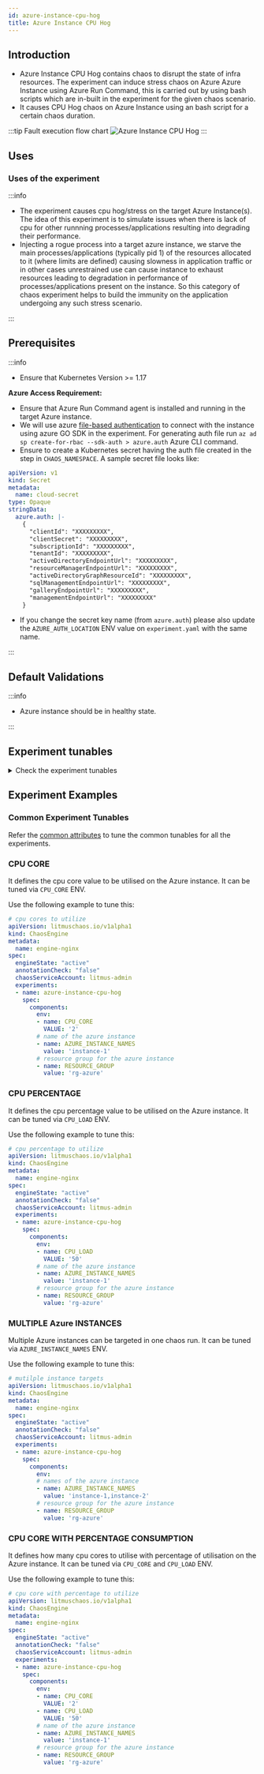 ```yaml
---
id: azure-instance-cpu-hog
title: Azure Instance CPU Hog
---
```


## Introduction

- Azure Instance CPU Hog contains chaos to disrupt the state of infra resources. The experiment can induce stress chaos on Azure Azure Instance using Azure Run Command, this is carried out by using bash scripts which are in-built in the experiment for the given chaos scenario.
- It causes CPU Hog chaos on Azure Instance using an bash script for a certain chaos duration.

:::tip Fault execution flow chart
![Azure Instance CPU Hog](./static/images/azure-instance-cpu-hog.png)
:::

## Uses

### Uses of the experiment

:::info

- The experiment causes cpu hog/stress on the target Azure Instance(s). The idea of this experiment is to simulate issues when there is lack of cpu for other runnning processes/applications resulting into degrading their performance.
- Injecting a rogue process into a target azure instance, we starve the main processes/applications (typically pid 1) of the resources allocated to it (where limits are defined) causing slowness in application traffic or in other cases unrestrained use can cause instance to exhaust resources leading to degradation in performance of processes/applications present on the instance. So this category of chaos experiment helps to build the immunity on the application undergoing any such stress scenario.

:::

## Prerequisites

:::info

- Ensure that Kubernetes Version >= 1.17

**Azure Access Requirement:**

- Ensure that Azure Run Command agent is installed and running in the target Azure instance.
- We will use azure [file-based authentication](https://docs.microsoft.com/en-us/azure/developer/go/azure-sdk-authorization#use-file-based-authentication) to connect with the instance using azure GO SDK in the experiment. For generating auth file run `az ad sp create-for-rbac --sdk-auth > azure.auth` Azure CLI command.
- Ensure to create a Kubernetes secret having the auth file created in the step in `CHAOS_NAMESPACE`. A sample secret file looks like:

```yaml
apiVersion: v1
kind: Secret
metadata:
  name: cloud-secret
type: Opaque
stringData:
  azure.auth: |-
    {
      "clientId": "XXXXXXXXX",
      "clientSecret": "XXXXXXXXX",
      "subscriptionId": "XXXXXXXXX",
      "tenantId": "XXXXXXXXX",
      "activeDirectoryEndpointUrl": "XXXXXXXXX",
      "resourceManagerEndpointUrl": "XXXXXXXXX",
      "activeDirectoryGraphResourceId": "XXXXXXXXX",
      "sqlManagementEndpointUrl": "XXXXXXXXX",
      "galleryEndpointUrl": "XXXXXXXXX",
      "managementEndpointUrl": "XXXXXXXXX"
    }
```

- If you change the secret key name (from `azure.auth`) please also update the `AZURE_AUTH_LOCATION` ENV value on `experiment.yaml` with the same name.

:::

## Default Validations

:::info

- Azure instance should be in healthy state.

:::

## Experiment tunables

<details>
    <summary>Check the experiment tunables</summary>
    <h2>Mandatory Fields</h2>
    <table>
        <tr>
            <th> Variables </th>
            <th> Description </th>
            <th> Notes </th>
        </tr>
        <tr>
            <td> AZURE_INSTANCE_NAMES </td>
            <td> Names of the target Azure instances </td>
            <td> Multiple values can be provided as comma-separated string. Eg: instance-1,instance-2 </td>
        </tr>
        <tr>
            <td> RESOURCE_GROUP </td>
            <td> The Azure Resource Group name where the instances has been created </td>
            <td> All the instances must be from the same resource group </td>
        </tr>
    </table>
    <h2>Optional Fields</h2>
    <table>
        <tr>
            <th> Variables </th>
            <th> Description </th>
            <th> Notes </th>
        </tr>
        <tr>
            <td> TOTAL_CHAOS_DURATION </td>
            <td> The total time duration for chaos injection (sec) </td>
            <td> Defaults to 30s </td>
        </tr>
        <tr>
            <td> CHAOS_INTERVAL </td>
            <td> The interval (in sec) between successive chaos injection</td>
            <td> Defaults to 60s </td>
        </tr>
        <tr>
          <td> AZURE_AUTH_LOCATION </td>
          <td> Provide the name of the azure secret credentials files</td>
          <td> Defaults to <code>azure.auth</code> </td>
        </tr>
        <tr>
            <td> SCALE_SET </td>
            <td> Whether the Instance are part of ScaleSet or not. It can be either disable or enable</td>
            <td> Defaults to <code>disable</code> </td>
        </tr>
        <tr>
            <td> INSTALL_DEPENDENCIES </td>
            <td> Select to install dependencies used to run the cpu chaos. It can be either True or False</td>
            <td> Defaults to True </td>
        </tr>
        <tr>
            <td> CPU_CORE </td>
            <td> Provide the number of cpu cores to consume</td>
            <td> Defaults to 0 </td>
        </tr>
        <tr>
            <td> CPU_LOAD </td>
            <td> Provide the percentage of a single cpu core to be consumed</td>
            <td> Defaults to 100 </td>
        </tr>
        <tr>
            <td> SEQUENCE </td>
            <td> It defines sequence of chaos execution for multiple instance</td>
            <td> Default value: parallel. Supported: serial, parallel </td>
        </tr>
        <tr>
            <td> RAMP_TIME </td>
            <td> Period to wait before and after injection of chaos in sec </td>
            <td> Eg: 30 </td>
        </tr>
    </table>
</details>

## Experiment Examples

### Common Experiment Tunables

Refer the [common attributes](../common-tunables-for-all-experiments) to tune the common tunables for all the experiments.

### CPU CORE

It defines the cpu core value to be utilised on the Azure instance. It can be tuned via `CPU_CORE` ENV.

Use the following example to tune this:

[embedmd]:# (./static/manifests/azure-instance-cpu-hog/cpu-core.yaml yaml)
```yaml
# cpu cores to utilize
apiVersion: litmuschaos.io/v1alpha1
kind: ChaosEngine
metadata:
  name: engine-nginx
spec:
  engineState: "active"
  annotationCheck: "false"
  chaosServiceAccount: litmus-admin
  experiments:
  - name: azure-instance-cpu-hog
    spec:
      components:
        env:
        - name: CPU_CORE
          VALUE: '2'
        # name of the azure instance
        - name: AZURE_INSTANCE_NAMES
          value: 'instance-1'
        # resource group for the azure instance
        - name: RESOURCE_GROUP
          value: 'rg-azure'
```

### CPU PERCENTAGE

It defines the cpu percentage value to be utilised on the Azure instance. It can be tuned via `CPU_LOAD` ENV.

Use the following example to tune this:

[embedmd]:# (./static/manifests/azure-instance-cpu-hog/cpu-percentage.yaml yaml)
```yaml
# cpu percentage to utilize
apiVersion: litmuschaos.io/v1alpha1
kind: ChaosEngine
metadata:
  name: engine-nginx
spec:
  engineState: "active"
  annotationCheck: "false"
  chaosServiceAccount: litmus-admin
  experiments:
  - name: azure-instance-cpu-hog
    spec:
      components:
        env:
        - name: CPU_LOAD
          VALUE: '50'
        # name of the azure instance
        - name: AZURE_INSTANCE_NAMES
          value: 'instance-1'
        # resource group for the azure instance
        - name: RESOURCE_GROUP
          value: 'rg-azure'
```

### MULTIPLE Azure INSTANCES

Multiple Azure instances can be targeted in one chaos run. It can be tuned via `AZURE_INSTANCE_NAMES` ENV.

Use the following example to tune this:

[embedmd]:# (./static/manifests/azure-instance-cpu-hog/multiple-instances.yaml yaml)
```yaml
# mutilple instance targets
apiVersion: litmuschaos.io/v1alpha1
kind: ChaosEngine
metadata:
  name: engine-nginx
spec:
  engineState: "active"
  annotationCheck: "false"
  chaosServiceAccount: litmus-admin
  experiments:
  - name: azure-instance-cpu-hog
    spec:
      components:
        env:
        # names of the azure instance
        - name: AZURE_INSTANCE_NAMES
          value: 'instance-1,instance-2'
        # resource group for the azure instance
        - name: RESOURCE_GROUP
          value: 'rg-azure'
```

### CPU CORE WITH PERCENTAGE CONSUMPTION

It defines how many cpu cores to utilise with percentage of utilisation on the Azure instance. It can be tuned via `CPU_CORE` and `CPU_LOAD` ENV.

Use the following example to tune this:

[embedmd]:# (./static/manifests/azure-instance-cpu-hog/cpu-core-with-percentage.yaml yaml)
```yaml
# cpu core with percentage to utilize
apiVersion: litmuschaos.io/v1alpha1
kind: ChaosEngine
metadata:
  name: engine-nginx
spec:
  engineState: "active"
  annotationCheck: "false"
  chaosServiceAccount: litmus-admin
  experiments:
  - name: azure-instance-cpu-hog
    spec:
      components:
        env:
        - name: CPU_CORE
          VALUE: '2'
        - name: CPU_LOAD
          VALUE: '50'
        # name of the azure instance
        - name: AZURE_INSTANCE_NAMES
          value: 'instance-1'
        # resource group for the azure instance
        - name: RESOURCE_GROUP
          value: 'rg-azure'
```
